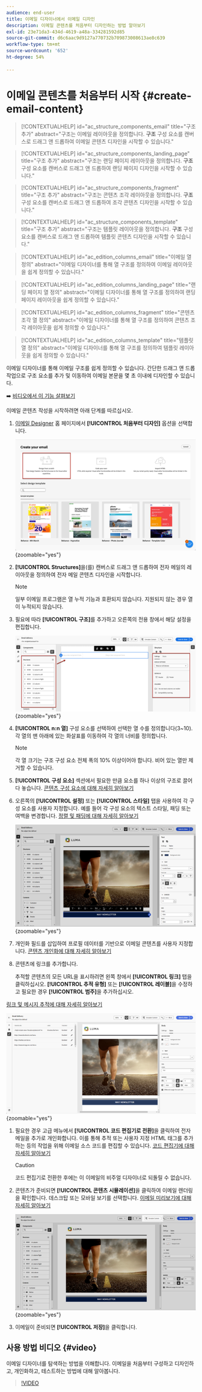 ```yaml
---
audience: end-user
title: 이메일 디자이너에서 이메일 디자인
description: 이메일 콘텐츠를 처음부터 디자인하는 방법 알아보기
exl-id: 23e71da3-434d-4619-a48a-334281592d85
source-git-commit: d6c6aac9d9127a770732b709873008613ae8c639
workflow-type: tm+mt
source-wordcount: '652'
ht-degree: 54%

---
```


# 이메일 콘텐츠를 처음부터 시작 {#create-email-content}

>[!CONTEXTUALHELP]
>id="ac_structure_components_email"
>title="구조 추가"
>abstract="구조는 이메일 레이아웃을 정의합니다. **구조** 구성 요소를 캔버스로 드래그 앤 드롭하여 이메일 콘텐츠 디자인을 시작할 수 있습니다."

>[!CONTEXTUALHELP]
>id="ac_structure_components_landing_page"
>title="구조 추가"
>abstract="구조는 랜딩 페이지 레이아웃을 정의합니다. **구조** 구성 요소를 캔버스로 드래그 앤 드롭하여 랜딩 페이지 디자인을 시작할 수 있습니다."

>[!CONTEXTUALHELP]
>id="ac_structure_components_fragment"
>title="구조 추가"
>abstract="구조는 콘텐츠 조각 레이아웃을 정의합니다. **구조** 구성 요소를 캔버스로 드래그 앤 드롭하여 조각 콘텐츠 디자인을 시작할 수 있습니다."

>[!CONTEXTUALHELP]
>id="ac_structure_components_template"
>title="구조 추가"
>abstract="구조는 템플릿 레이아웃을 정의합니다. **구조** 구성 요소를 캔버스로 드래그 앤 드롭하여 템플릿 콘텐츠 디자인을 시작할 수 있습니다."

>[!CONTEXTUALHELP]
>id="ac_edition_columns_email"
>title="이메일 열 정의"
>abstract="이메일 디자이너를 통해 열 구조를 정의하여 이메일 레이아웃을 쉽게 정의할 수 있습니다."

>[!CONTEXTUALHELP]
>id="ac_edition_columns_landing_page"
>title="랜딩 페이지 열 정의"
>abstract="이메일 디자이너를 통해 열 구조를 정의하여 랜딩 페이지 레이아웃을 쉽게 정의할 수 있습니다."

>[!CONTEXTUALHELP]
>id="ac_edition_columns_fragment"
>title="콘텐츠 조각 열 정의"
>abstract="이메일 디자이너를 통해 열 구조를 정의하여 콘텐츠 조각 레이아웃을 쉽게 정의할 수 있습니다."

>[!CONTEXTUALHELP]
>id="ac_edition_columns_template"
>title="템플릿 열 정의"
>abstract="이메일 디자이너를 통해 열 구조를 정의하여 템플릿 레이아웃을 쉽게 정의할 수 있습니다."

이메일 디자이너를 통해 이메일 구조를 쉽게 정의할 수 있습니다. 간단한 드래그 앤 드롭 작업으로 구조 요소를 추가 및 이동하여 이메일 본문을 몇 초 이내에 디자인할 수 있습니다.

➡️ [비디오에서 이 기능 살펴보기](#video)

이메일 콘텐츠 작성을 시작하려면 아래 단계를 따르십시오.

1. [이메일 Designer](get-started-email-designer.md#start-authoring) 홈 페이지에서 **[!UICONTROL 처음부터 디자인]** 옵션을 선택합니다.

   ![처음부터 디자인 옵션이 강조 표시된 이메일 Designer 홈 페이지를 보여주는 스크린샷입니다.](assets/email_designer-from-scratch.png){zoomable="yes"}

1. **[!UICONTROL Structures]**&#x200B;을(를) 캔버스로 드래그 앤 드롭하여 전자 메일의 레이아웃을 정의하여 전자 메일 콘텐츠 디자인을 시작합니다.

   >[!NOTE]
   >
   >일부 이메일 프로그램은 열 누적 기능과 호환되지 않습니다. 지원되지 않는 경우 열이 누적되지 않습니다.

1. 필요에 따라 **[!UICONTROL 구조]**&#x200B;를 추가하고 오른쪽의 전용 창에서 해당 설정을 편집합니다.

   ![전자 메일 Designer의 구조 구성 요소 창을 보여 주는 스크린샷입니다.](assets/email_designer_structure_components.png){zoomable="yes"}

1. **[!UICONTROL n:n 열]** 구성 요소를 선택하여 선택한 열 수를 정의합니다(3~10). 각 열의 맨 아래에 있는 화살표를 이동하여 각 열의 너비를 정의합니다.

   >[!NOTE]
   >
   >각 열 크기는 구조 구성 요소 전체 폭의 10% 이상이어야 합니다. 비어 있는 열만 제거할 수 있습니다.

1. **[!UICONTROL 구성 요소]** 섹션에서 필요한 만큼 요소를 하나 이상의 구조로 끌어다 놓습니다. [콘텐츠 구성 요소에 대해 자세히 알아보기](content-components.md)

1. 오른쪽의 **[!UICONTROL 설정]** 또는 **[!UICONTROL 스타일]** 탭을 사용하여 각 구성 요소를 사용자 지정합니다. 예를 들어 각 구성 요소의 텍스트 스타일, 패딩 또는 여백을 변경합니다. [정렬 및 패딩에 대해 자세히 알아보기](alignment-and-padding.md)

   ![이메일 Designer에서 스타일 사용자 지정 옵션을 보여 주는 스크린샷입니다.](assets/email_designer-styles.png){zoomable="yes"}

1. 개인화 필드를 삽입하여 프로필 데이터를 기반으로 이메일 콘텐츠를 사용자 지정합니다. [콘텐츠 개인화에 대해 자세히 알아보기](../personalization/personalize.md)

1. 콘텐츠에 링크를 추가합니다.

   추적할 콘텐츠의 모든 URL을 표시하려면 왼쪽 창에서 **[!UICONTROL 링크]** 탭을 클릭하십시오. **[!UICONTROL 추적 유형]** 또는 **[!UICONTROL 레이블]**&#x200B;을 수정하고 필요한 경우 **[!UICONTROL 범주]**&#x200B;을 추가하십시오.

[링크 및 메시지 추적에 대해 자세히 알아보기](message-tracking.md)

   ![이메일 Designer의 링크 탭을 표시하는 스크린샷](assets/email_designer-links.png){zoomable="yes"}

1. 필요한 경우 고급 메뉴에서 **[!UICONTROL 코드 편집기로 전환]**&#x200B;을 클릭하여 전자 메일을 추가로 개인화합니다. 이를 통해 추적 또는 사용자 지정 HTML 태그를 추가하는 등의 작업을 위해 이메일 소스 코드를 편집할 수 있습니다. [코드 편집기에 대해 자세히 알아보기](code-content.md)

   >[!CAUTION]
   >
   >코드 편집기로 전환한 후에는 이 이메일의 비주얼 디자이너로 되돌릴 수 없습니다.

1. 콘텐츠가 준비되면 **[!UICONTROL 콘텐츠 시뮬레이션]**&#x200B;을 클릭하여 이메일 렌더링을 확인합니다. 데스크탑 또는 모바일 보기를 선택합니다. [이메일 미리보기에 대해 자세히 알아보기](../preview-test/preview-test.md)

   ![이메일 Designer의 시뮬레이션 옵션을 보여 주는 스크린샷](assets/email_designer-simulate.png){zoomable="yes"}

1. 이메일이 준비되면 **[!UICONTROL 저장]**&#x200B;을 클릭합니다.

## 사용 방법 비디오 {#video}

이메일 디자이너를 탐색하는 방법을 이해합니다. 이메일을 처음부터 구성하고 디자인하고, 개인화하고, 테스트하는 방법에 대해 알아봅니다.

>[!VIDEO](https://video.tv.adobe.com/v/3453572/?quality=12&captions=kor)